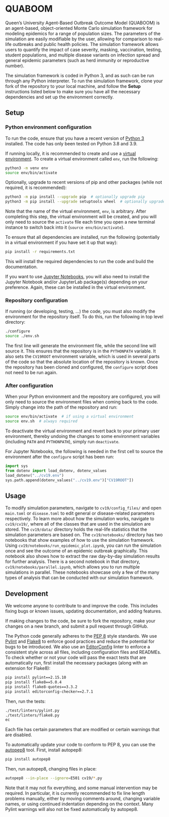 # QUABOOM

Queen’s University Agent-Based Outbreak Outcome Model (QUABOOM) is an agent-based, object-oriented Monte Carlo simulation framework for modeling epidemics for a range of population sizes.
The parameters of the simulation are easily modifiable by the user, allowing for comparison to real-life outbreaks and public health policies.
The simulation framework allows users to quantify the impact of case severity, masking, vaccination, testing, student populations,
and multiple disease variants on infection spread and general epidemic parameters (such as herd immunity or reproductive number).

The simulation framework is coded in Python 3, and as such can be run through any Python interpreter.
To run the simulation framework, clone your fork of the repository to your local machine, and follow the **Setup** instructions listed below to make sure you have all the necessary dependencies and set up the environment correctly.

## Setup

### Python environment configuration

To run the code, ensure that you have a recent version of
[Python 3](https://www.python.org/) installed.
The code has only been tested on Python 3.8 and 3.9.

If running locally, it is recommended to create and use a
[virtual environment](https://docs.python.org/tutorial/venv.html).
To create a virtual environment called `env`, run the following:

```bash
python3 -m venv env
source env/bin/activate
```

Optionally, upgrade to recent versions of pip and other packages
(while not required, it is recommended):

```bash
python3 -m pip install --upgrade pip  # optionally upgrade pip
python3 -m pip install --upgrade setuptools wheel  # optionally upgrade setuptools and wheel
```

Note that the name of the virtual environment, `env`, is arbitrary.
After completing this step, the virtual environment will be created,
and you will only need to source the `activate` file each time
you open a new terminal instance
to switch back into it (`source env/bin/activate`).

To ensure that all dependencies are installed, run the following
(potentially in a virtual environment if you have set it up that way):

```bash
pip install -r requirements.txt
```

This will install the required dependencies to run the code and
build the documentation.

If you want to use [Jupyter Notebooks](https://jupyter.org/),
you will also need to install
the Jupyter Notebook and/or JupyterLab package(s)
depending on your preference.
Again, these can be installed in the virtual environment.

### Repository configuration

If running (or developing, testing, ...) the code,
you must also modify the environment for the repository itself.
To do this, run the following in top level directory:

```bash
./configure
source ./env.sh
```

The first line will generate the environment file,
while the second line will source it.
This ensures that the repository is in the `PYTHONPATH` variable.
It also sets the `CV19ROOT` environment variable,
which is used in several parts of the code
so that the absolute location of the repository is known.
Once the repository has been cloned and configured,
the `configure` script does not need to be run again.

### After configuration

When your Python environment and the repository are configured,
you will only need to source the environment files when coming back to the code.
Simply change into the path of the repository and run:

```bash
source env/bin/activate  # if using a virtual environment
source env.sh  # always required
```

To deactivate the virtual environment
and revert back to your primary user environment,
thereby undoing the changes to some environment variables
(including `PATH` and `PYTHONPATH`),
simply run `deactivate`.

For Jupyter Notebooks, the following is needed in the first cell
to source the environment after the `configure` script has been run:

```python
import sys
from dotenv import load_dotenv, dotenv_values
load_dotenv("../cv19.env")
sys.path.append(dotenv_values("../cv19.env")["CV19ROOT"])
```
## Usage

To modify simulation parameters, navigate to `cv19/config_files/` and open `main.toml` or `disease.toml` to edit general or disease-related parameters respectively.
To learn more about how the simulation works, navigate to `cv19/cv19/`, where all of the classes that are used in the simulation are stored.
The `cv19/data/` directory holds the real-life statistics that the simulation parameters are based on.
The `cv19/notebooks/` directory has two notebooks that show examples of how to use the simulation framework. Using `cv19/notebooks/run_epidemic_plot.ipynb`, you can run the simulation once and see the outcome of an epidemic outbreak graphically.
This notebook also shows how to extract the raw day-by-day simulation results for further analysis.
There is a second notebook in that directory, `cv19/notebooks/parallel.ipynb`, which allows you to run multiple simulations in parallel.
These notebooks showcase only a few of the many types of analysis that can be conducted with our simulation framework.

## Development

We welcome anyone to contribute to and improve the code.
This includes fixing bugs or known issues,
updating documentation, and adding features.

If making changes to the code,
be sure to fork the repository,
make your changes on a new branch,
and submit a pull request through GitHub.

The Python code generally adheres to the
[PEP 8](https://peps.python.org/pep-0008/) style standards.
We use [Pylint](https://pylint.pycqa.org/en/latest/)
and [Flake8](https://flake8.pycqa.org/en/latest/)
to enforce good practices and
reduce the potential for bugs to be introduced.
We also use an [EditorConfig](https://editorconfig.org/) linter
to enforce a consistent style across all files,
including configuration files and READMEs.
To check whether or not your code will pass the exact tests
that are automatically run, first install the necessary packages
(along with an extension for Flake8):

```sh
pip install pylint==2.15.10
pip install flake8==5.0.4
pip install flake8-quotes==3.3.2
pip install editorconfig-checker==2.7.1
```

Then, run the tests:

```sh
./test/linters/pylint.py
./test/linters/flake8.py
ec
```

Each file has certain parameters that are modified
or certain warnings that are disabled.

To automatically update your code to conform to PEP 8,
you can use the [autopep8](https://pypi.org/project/autopep8/) tool.
First, install autopep8:

```sh
pip install autopep8
```

Then, run autopep8, changing files in place:

```sh
autopep8 --in-place --ignore=E501 cv19/*.py
```

Note that it may not fix everything,
and some manual intervention may be required.
In particular, it is currently recommended to
fix line length problems manually,
either by moving comments around,
changing variable names,
or using continued indentation depending on the context.
Many Pylint warnings will also not be fixed automatically
by autopep8.
